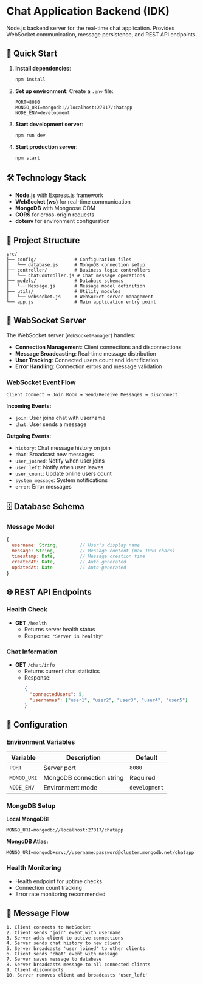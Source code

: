 # Chat Application Backend (IDK)

Node.js backend server for the real-time chat application. Provides WebSocket communication, message persistence, and REST API endpoints.

## 🚀 Quick Start

1. **Install dependencies**:

   ```bash
   npm install
   ```

2. **Set up environment**:
   Create a `.env` file:

   ```env
   PORT=8080
   MONGO_URI=mongodb://localhost:27017/chatapp
   NODE_ENV=development
   ```

3. **Start development server**:

   ```bash
   npm run dev
   ```

4. **Start production server**:
   ```bash
   npm start
   ```

## 🛠️ Technology Stack

- **Node.js** with Express.js framework
- **WebSocket (ws)** for real-time communication
- **MongoDB** with Mongoose ODM
- **CORS** for cross-origin requests
- **dotenv** for environment configuration

## 📁 Project Structure

```
src/
├── config/              # Configuration files
│   └── database.js      # MongoDB connection setup
├── controller/          # Business logic controllers
│   └── chatController.js # Chat message operations
├── models/              # Database schemas
│   └── Message.js       # Message model definition
├── utils/               # Utility modules
│   └── websocket.js     # WebSocket server management
└── app.js               # Main application entry point
```

## 🔌 WebSocket Server

The WebSocket server (`WebSocketManager`) handles:

- **Connection Management**: Client connections and disconnections
- **Message Broadcasting**: Real-time message distribution
- **User Tracking**: Connected users count and identification
- **Error Handling**: Connection errors and message validation

### WebSocket Event Flow

```
Client Connect → Join Room → Send/Receive Messages → Disconnect
```

**Incoming Events:**

- `join`: User joins chat with username
- `chat`: User sends a message

**Outgoing Events:**

- `history`: Chat message history on join
- `chat`: Broadcast new messages
- `user_joined`: Notify when user joins
- `user_left`: Notify when user leaves
- `user_count`: Update online users count
- `system_message`: System notifications
- `error`: Error messages

## 🗄️ Database Schema

### Message Model

```javascript
{
  username: String,        // User's display name
  message: String,         // Message content (max 1000 chars)
  timestamp: Date,         // Message creation time
  createdAt: Date,         // Auto-generated
  updatedAt: Date          // Auto-generated
}
```

## 🌐 REST API Endpoints

### Health Check

- **GET** `/health`
  - Returns server health status
  - Response: `"Server is healthy"`

### Chat Information

- **GET** `/chat/info`
  - Returns current chat statistics
  - Response:
    ```json
    {
      "connectedUsers": 5,
      "usernames": ["user1", "user2", "user3", "user4", "user5"]
    }
    ```

## 🔧 Configuration

### Environment Variables

| Variable    | Description               | Default       |
| ----------- | ------------------------- | ------------- |
| `PORT`      | Server port               | `8080`        |
| `MONGO_URI` | MongoDB connection string | Required      |
| `NODE_ENV`  | Environment mode          | `development` |

### MongoDB Setup

**Local MongoDB:**

```env
MONGO_URI=mongodb://localhost:27017/chatapp
```

**MongoDB Atlas:**

```env
MONGO_URI=mongodb+srv://username:password@cluster.mongodb.net/chatapp
```




### Health Monitoring

- Health endpoint for uptime checks
- Connection count tracking
- Error rate monitoring recommended

## 🔄 Message Flow

```
1. Client connects to WebSocket
2. Client sends 'join' event with username
3. Server adds client to active connections
4. Server sends chat history to new client
5. Server broadcasts 'user_joined' to other clients
6. Client sends 'chat' event with message
7. Server saves message to database
8. Server broadcasts message to all connected clients
9. Client disconnects
10. Server removes client and broadcasts 'user_left'
```

